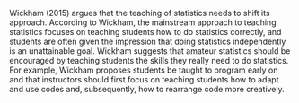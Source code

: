 Wickham (2015) argues that the teaching of statistics needs to shift its approach.
According to Wickham, the mainstream approach to teaching statistics focuses on teaching students how to do statistics correctly, and students are often given the impression that doing statistics independently is an unattainable goal. 
Wickham suggests that amateur statistics should be encouraged by teaching students the skills they really need to do statistics. 
For example, Wickham proposes students be taught to program early on and that instructors should first focus on teaching students how to adapt and use codes and, subsequently, how to rearrange code more creatively.
